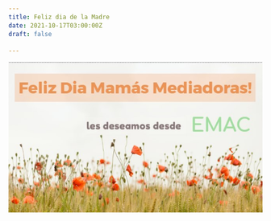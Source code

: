 ```yaml
---
title: Feliz dia de la Madre
date: 2021-10-17T03:00:00Z
draft: false

---
```

![](/images/uploads/saludo-dia-madre.jpg)